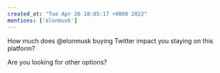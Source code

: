 ```yaml
---
created_at: "Tue Apr 26 18:05:17 +0000 2022"
mentions: ['elonmusk']
---
```


How much does @elonmusk buying Twitter impact you staying on this platform?

Are you looking for other options?